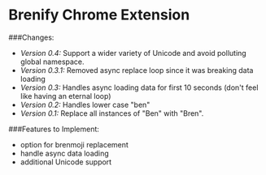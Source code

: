 # Brenify Chrome Extension

###Changes:

* *Version 0.4:* Support a wider variety of Unicode and avoid polluting global namespace.
* *Version 0.3.1:* Removed async replace loop since it was breaking data loading
* *Version 0.3:* Handles async loading data for first 10 seconds (don't feel like having an eternal loop)
* *Version 0.2:* Handles lower case "ben"
* *Version 0.1:* Replace all instances of "Ben" with "Bren".

###Features to Implement:

- option for brenmoji replacement
- handle async data loading
- additional Unicode support
